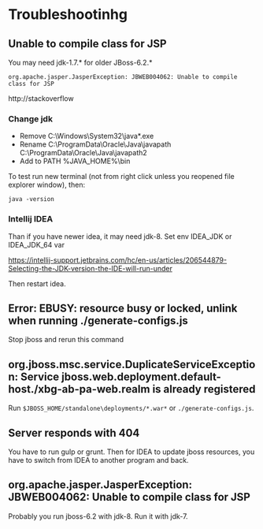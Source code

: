 
# Troubleshootinhg

## Unable to compile class for JSP

You may need jdk-1.7.* for older JBoss-6.2.*

`org.apache.jasper.JasperException: JBWEB004062: Unable to compile class for JSP`

http://stackoverflow

### Change jdk

- Remove C:\Windows\System32\java*.exe
- Rename C:\ProgramData\Oracle\Java\javapath C:\ProgramData\Oracle\Java\javapath2
- Add to PATH %JAVA_HOME%\bin

To test run new terminal (not from right click unless you reopened file explorer window), then:

`java -version`

### Intellij IDEA

Than if you have newer idea, it may need jdk-8. Set env IDEA_JDK or IDEA_JDK_64 var

https://intellij-support.jetbrains.com/hc/en-us/articles/206544879-Selecting-the-JDK-version-the-IDE-will-run-under

Then restart idea.

## Error: EBUSY: resource busy or locked, unlink when running ./generate-configs.js

Stop jboss and rerun this command

## org.jboss.msc.service.DuplicateServiceException: Service jboss.web.deployment.default-host./xbg-ab-pa-web.realm is already registered

Run `$JBOSS_HOME/standalone\deployments/*.war*` or `./generate-configs.js`.

## Server responds with 404

You have to run gulp or grunt. Then for IDEA to update jboss resources, you have to switch from IDEA to another program and back.

## org.apache.jasper.JasperException: JBWEB004062: Unable to compile class for JSP

Probably you run jboss-6.2 with jdk-8. Run it with jdk-7.

